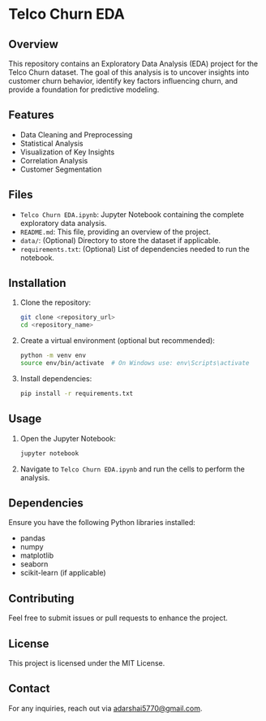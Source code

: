 # Telco Churn EDA

## Overview
This repository contains an Exploratory Data Analysis (EDA) project for the Telco Churn dataset. The goal of this analysis is to uncover insights into customer churn behavior, identify key factors influencing churn, and provide a foundation for predictive modeling.

## Features
- Data Cleaning and Preprocessing
- Statistical Analysis
- Visualization of Key Insights
- Correlation Analysis
- Customer Segmentation

## Files
- `Telco Churn EDA.ipynb`: Jupyter Notebook containing the complete exploratory data analysis.
- `README.md`: This file, providing an overview of the project.
- `data/`: (Optional) Directory to store the dataset if applicable.
- `requirements.txt`: (Optional) List of dependencies needed to run the notebook.

## Installation
1. Clone the repository:
   ```sh
   git clone <repository_url>
   cd <repository_name>
   ```
2. Create a virtual environment (optional but recommended):
   ```sh
   python -m venv env
   source env/bin/activate  # On Windows use: env\Scripts\activate
   ```
3. Install dependencies:
   ```sh
   pip install -r requirements.txt
   ```

## Usage
1. Open the Jupyter Notebook:
   ```sh
   jupyter notebook
   ```
2. Navigate to `Telco Churn EDA.ipynb` and run the cells to perform the analysis.

## Dependencies
Ensure you have the following Python libraries installed:
- pandas
- numpy
- matplotlib
- seaborn
- scikit-learn (if applicable)

## Contributing
Feel free to submit issues or pull requests to enhance the project.

## License
This project is licensed under the MIT License.

## Contact
For any inquiries, reach out via adarshai5770@gmail.com.



